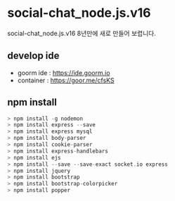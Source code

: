 # social-chat_node.js.v16
social-chat_node.js.v16 8년만에 새로 만들어 보렵니다. 

## develop ide 
- goorm ide : https://ide.goorm.io
- container : https://goor.me/cfsKS

## npm install 
```c
> npm install -g nodemon
> npm install express --save
> npm install express mysql
> npm install body-parser
> npm install cookie-parser
> npm install express-handlebars
> npm install ejs
> npm install --save --save-exact socket.io express
> npm install jquery
> npm install bootstrap
> npm install bootstrap-colorpicker
> npm install popper
```

